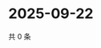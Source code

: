 # 2025-09-22

共 0 条

<!-- BEGIN ZHIHUQUESTIONS -->
<!-- 最后更新时间 Mon Sep 22 2025 04:11:16 GMT+0800 (China Standard Time) -->

<!-- END ZHIHUQUESTIONS -->

